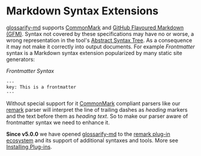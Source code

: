 # Markdown Syntax Extensions

[doc-conceptual-layers]: ./conceptual-layers.md
[doc-plugins]: ./plugins.md
[CommonMark]: https://www.commonmark.org
[GFM]: https://github.github.com/gfm/
[glossarify-md]: https://github.com/about-code/glossarify-md
[mdast]: https://github.com/syntax-tree/mdast
[micromark]: https://github.com/micromark/
[remark]: https://github.com/remarkjs/remark
[remark-frontmatter]: https://npmjs.com/package/remark-frontmatter
[remark-plugins]: https://github.com/remarkjs/awesome-remark
[unified]: https://unifiedjs.com
[unified-config]: https://github.com/unifiedjs/unified-engine/blob/main/doc/configure.md
[vuepress]: https://vuepress.vuejs.org

[glossarify-md] supports [CommonMark] and [GitHub Flavoured Markdown (GFM)][GFM]. Syntax not covered by these specifications may have no or worse, a wrong representation in the tool's [Abstract Syntax Tree][mdast]. As a consequence it may not make it correctly into output documents. For example *Frontmatter* syntax is a Markdown syntax extension popularized by many static site generators:

*Frontmatter Syntax*

```
---
key: This is a frontmatter
---
```

Without special support for it [CommonMark] compliant parsers like our [remark] parser will interpret the line of trailing dashes as *heading* markers and the text before them as *heading text*. So to make our parser aware of frontmatter syntax we need to enhance it.

**Since v5.0.0** we have opened [glossarify-md] to the [remark plug-in ecosystem][remark-plugins] and its support of additional syntaxes and tools. More see [Installing Plug-ins][doc-plugins].
